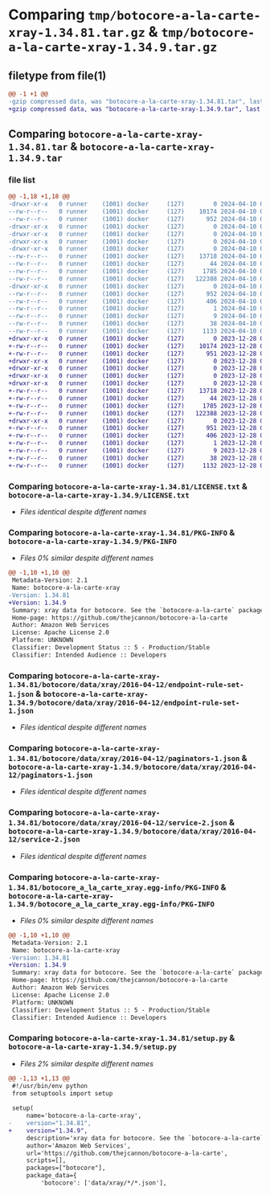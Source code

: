 # Comparing `tmp/botocore-a-la-carte-xray-1.34.81.tar.gz` & `tmp/botocore-a-la-carte-xray-1.34.9.tar.gz`

## filetype from file(1)

```diff
@@ -1 +1 @@
-gzip compressed data, was "botocore-a-la-carte-xray-1.34.81.tar", last modified: Wed Apr 10 01:00:23 2024, max compression
+gzip compressed data, was "botocore-a-la-carte-xray-1.34.9.tar", last modified: Thu Dec 28 01:07:03 2023, max compression
```

## Comparing `botocore-a-la-carte-xray-1.34.81.tar` & `botocore-a-la-carte-xray-1.34.9.tar`

### file list

```diff
@@ -1,18 +1,18 @@
-drwxr-xr-x   0 runner    (1001) docker     (127)        0 2024-04-10 01:00:23.056389 botocore-a-la-carte-xray-1.34.81/
--rw-r--r--   0 runner    (1001) docker     (127)    10174 2024-04-10 01:00:22.000000 botocore-a-la-carte-xray-1.34.81/LICENSE.txt
--rw-r--r--   0 runner    (1001) docker     (127)      952 2024-04-10 01:00:23.056389 botocore-a-la-carte-xray-1.34.81/PKG-INFO
-drwxr-xr-x   0 runner    (1001) docker     (127)        0 2024-04-10 01:00:23.056389 botocore-a-la-carte-xray-1.34.81/botocore/
-drwxr-xr-x   0 runner    (1001) docker     (127)        0 2024-04-10 01:00:23.056389 botocore-a-la-carte-xray-1.34.81/botocore/data/
-drwxr-xr-x   0 runner    (1001) docker     (127)        0 2024-04-10 01:00:23.056389 botocore-a-la-carte-xray-1.34.81/botocore/data/xray/
-drwxr-xr-x   0 runner    (1001) docker     (127)        0 2024-04-10 01:00:23.056389 botocore-a-la-carte-xray-1.34.81/botocore/data/xray/2016-04-12/
--rw-r--r--   0 runner    (1001) docker     (127)    13718 2024-04-10 00:59:42.000000 botocore-a-la-carte-xray-1.34.81/botocore/data/xray/2016-04-12/endpoint-rule-set-1.json
--rw-r--r--   0 runner    (1001) docker     (127)       44 2024-04-10 00:59:42.000000 botocore-a-la-carte-xray-1.34.81/botocore/data/xray/2016-04-12/examples-1.json
--rw-r--r--   0 runner    (1001) docker     (127)     1785 2024-04-10 00:59:42.000000 botocore-a-la-carte-xray-1.34.81/botocore/data/xray/2016-04-12/paginators-1.json
--rw-r--r--   0 runner    (1001) docker     (127)   122388 2024-04-10 00:59:42.000000 botocore-a-la-carte-xray-1.34.81/botocore/data/xray/2016-04-12/service-2.json
-drwxr-xr-x   0 runner    (1001) docker     (127)        0 2024-04-10 01:00:23.056389 botocore-a-la-carte-xray-1.34.81/botocore_a_la_carte_xray.egg-info/
--rw-r--r--   0 runner    (1001) docker     (127)      952 2024-04-10 01:00:23.000000 botocore-a-la-carte-xray-1.34.81/botocore_a_la_carte_xray.egg-info/PKG-INFO
--rw-r--r--   0 runner    (1001) docker     (127)      406 2024-04-10 01:00:23.000000 botocore-a-la-carte-xray-1.34.81/botocore_a_la_carte_xray.egg-info/SOURCES.txt
--rw-r--r--   0 runner    (1001) docker     (127)        1 2024-04-10 01:00:23.000000 botocore-a-la-carte-xray-1.34.81/botocore_a_la_carte_xray.egg-info/dependency_links.txt
--rw-r--r--   0 runner    (1001) docker     (127)        9 2024-04-10 01:00:23.000000 botocore-a-la-carte-xray-1.34.81/botocore_a_la_carte_xray.egg-info/top_level.txt
--rw-r--r--   0 runner    (1001) docker     (127)       38 2024-04-10 01:00:23.056389 botocore-a-la-carte-xray-1.34.81/setup.cfg
--rw-r--r--   0 runner    (1001) docker     (127)     1133 2024-04-10 01:00:22.000000 botocore-a-la-carte-xray-1.34.81/setup.py
+drwxr-xr-x   0 runner    (1001) docker     (127)        0 2023-12-28 01:07:03.746452 botocore-a-la-carte-xray-1.34.9/
+-rw-r--r--   0 runner    (1001) docker     (127)    10174 2023-12-28 01:07:03.000000 botocore-a-la-carte-xray-1.34.9/LICENSE.txt
+-rw-r--r--   0 runner    (1001) docker     (127)      951 2023-12-28 01:07:03.742452 botocore-a-la-carte-xray-1.34.9/PKG-INFO
+drwxr-xr-x   0 runner    (1001) docker     (127)        0 2023-12-28 01:07:03.742452 botocore-a-la-carte-xray-1.34.9/botocore/
+drwxr-xr-x   0 runner    (1001) docker     (127)        0 2023-12-28 01:07:03.742452 botocore-a-la-carte-xray-1.34.9/botocore/data/
+drwxr-xr-x   0 runner    (1001) docker     (127)        0 2023-12-28 01:07:03.742452 botocore-a-la-carte-xray-1.34.9/botocore/data/xray/
+drwxr-xr-x   0 runner    (1001) docker     (127)        0 2023-12-28 01:07:03.742452 botocore-a-la-carte-xray-1.34.9/botocore/data/xray/2016-04-12/
+-rw-r--r--   0 runner    (1001) docker     (127)    13718 2023-12-28 01:06:26.000000 botocore-a-la-carte-xray-1.34.9/botocore/data/xray/2016-04-12/endpoint-rule-set-1.json
+-rw-r--r--   0 runner    (1001) docker     (127)       44 2023-12-28 01:06:26.000000 botocore-a-la-carte-xray-1.34.9/botocore/data/xray/2016-04-12/examples-1.json
+-rw-r--r--   0 runner    (1001) docker     (127)     1785 2023-12-28 01:06:26.000000 botocore-a-la-carte-xray-1.34.9/botocore/data/xray/2016-04-12/paginators-1.json
+-rw-r--r--   0 runner    (1001) docker     (127)   122388 2023-12-28 01:06:26.000000 botocore-a-la-carte-xray-1.34.9/botocore/data/xray/2016-04-12/service-2.json
+drwxr-xr-x   0 runner    (1001) docker     (127)        0 2023-12-28 01:07:03.742452 botocore-a-la-carte-xray-1.34.9/botocore_a_la_carte_xray.egg-info/
+-rw-r--r--   0 runner    (1001) docker     (127)      951 2023-12-28 01:07:03.000000 botocore-a-la-carte-xray-1.34.9/botocore_a_la_carte_xray.egg-info/PKG-INFO
+-rw-r--r--   0 runner    (1001) docker     (127)      406 2023-12-28 01:07:03.000000 botocore-a-la-carte-xray-1.34.9/botocore_a_la_carte_xray.egg-info/SOURCES.txt
+-rw-r--r--   0 runner    (1001) docker     (127)        1 2023-12-28 01:07:03.000000 botocore-a-la-carte-xray-1.34.9/botocore_a_la_carte_xray.egg-info/dependency_links.txt
+-rw-r--r--   0 runner    (1001) docker     (127)        9 2023-12-28 01:07:03.000000 botocore-a-la-carte-xray-1.34.9/botocore_a_la_carte_xray.egg-info/top_level.txt
+-rw-r--r--   0 runner    (1001) docker     (127)       38 2023-12-28 01:07:03.746452 botocore-a-la-carte-xray-1.34.9/setup.cfg
+-rw-r--r--   0 runner    (1001) docker     (127)     1132 2023-12-28 01:07:03.000000 botocore-a-la-carte-xray-1.34.9/setup.py
```

### Comparing `botocore-a-la-carte-xray-1.34.81/LICENSE.txt` & `botocore-a-la-carte-xray-1.34.9/LICENSE.txt`

 * *Files identical despite different names*

### Comparing `botocore-a-la-carte-xray-1.34.81/PKG-INFO` & `botocore-a-la-carte-xray-1.34.9/PKG-INFO`

 * *Files 0% similar despite different names*

```diff
@@ -1,10 +1,10 @@
 Metadata-Version: 2.1
 Name: botocore-a-la-carte-xray
-Version: 1.34.81
+Version: 1.34.9
 Summary: xray data for botocore. See the `botocore-a-la-carte` package for more info.
 Home-page: https://github.com/thejcannon/botocore-a-la-carte
 Author: Amazon Web Services
 License: Apache License 2.0
 Platform: UNKNOWN
 Classifier: Development Status :: 5 - Production/Stable
 Classifier: Intended Audience :: Developers
```

### Comparing `botocore-a-la-carte-xray-1.34.81/botocore/data/xray/2016-04-12/endpoint-rule-set-1.json` & `botocore-a-la-carte-xray-1.34.9/botocore/data/xray/2016-04-12/endpoint-rule-set-1.json`

 * *Files identical despite different names*

### Comparing `botocore-a-la-carte-xray-1.34.81/botocore/data/xray/2016-04-12/paginators-1.json` & `botocore-a-la-carte-xray-1.34.9/botocore/data/xray/2016-04-12/paginators-1.json`

 * *Files identical despite different names*

### Comparing `botocore-a-la-carte-xray-1.34.81/botocore/data/xray/2016-04-12/service-2.json` & `botocore-a-la-carte-xray-1.34.9/botocore/data/xray/2016-04-12/service-2.json`

 * *Files identical despite different names*

### Comparing `botocore-a-la-carte-xray-1.34.81/botocore_a_la_carte_xray.egg-info/PKG-INFO` & `botocore-a-la-carte-xray-1.34.9/botocore_a_la_carte_xray.egg-info/PKG-INFO`

 * *Files 0% similar despite different names*

```diff
@@ -1,10 +1,10 @@
 Metadata-Version: 2.1
 Name: botocore-a-la-carte-xray
-Version: 1.34.81
+Version: 1.34.9
 Summary: xray data for botocore. See the `botocore-a-la-carte` package for more info.
 Home-page: https://github.com/thejcannon/botocore-a-la-carte
 Author: Amazon Web Services
 License: Apache License 2.0
 Platform: UNKNOWN
 Classifier: Development Status :: 5 - Production/Stable
 Classifier: Intended Audience :: Developers
```

### Comparing `botocore-a-la-carte-xray-1.34.81/setup.py` & `botocore-a-la-carte-xray-1.34.9/setup.py`

 * *Files 2% similar despite different names*

```diff
@@ -1,13 +1,13 @@
 #!/usr/bin/env python
 from setuptools import setup
 
 setup(
     name='botocore-a-la-carte-xray',
-    version="1.34.81",
+    version="1.34.9",
     description='xray data for botocore. See the `botocore-a-la-carte` package for more info.',
     author='Amazon Web Services',
     url='https://github.com/thejcannon/botocore-a-la-carte',
     scripts=[],
     packages=["botocore"],
     package_data={
         'botocore': ['data/xray/*/*.json'],
```

